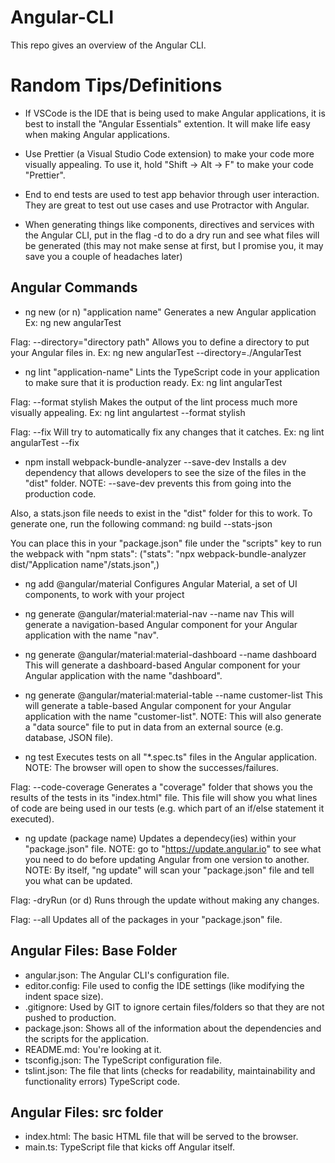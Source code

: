 # Angular-CLI
This repo gives an overview of the Angular CLI.


# Random Tips/Definitions

* If VSCode is the IDE that is being used to make Angular applications, it is best to install
the "Angular Essentials" extention. It will make life easy when making Angular applications.

* Use Prettier (a Visual Studio Code extension) to make your code more visually appealing.
To use it, hold "Shift -> Alt -> F" to make your code "Prettier".

* End to end tests are used to test app behavior through user interaction. They are great to test out use cases and use Protractor with Angular.

* When generating things like components, directives and services with the Angular CLI, put in the flag -d to do a dry run and see what files will be generated (this may not make sense at first, but I promise you, it may save you a couple of headaches later)

## Angular Commands
* ng new (or n) "application name"
Generates a new Angular application
Ex: ng new angularTest

Flag: --directory="directory path" 
Allows you to define a directory to put your Angular files in.
Ex: ng new angularTest --directory=./AngularTest



* ng lint "application-name"
Lints the TypeScript code in your application to make sure that it is production ready.
Ex: ng lint angularTest

Flag: --format stylish
Makes the output of the lint process much more visually appealing.
Ex: ng lint angulartest --format stylish

Flag: --fix
Will try to automatically fix any changes that it catches.
Ex: ng lint angularTest --fix



* npm install webpack-bundle-analyzer --save-dev
Installs a dev dependency that allows developers to see the size of the files in the "dist" folder.
NOTE: --save-dev prevents this from going into the production code.

Also, a stats.json file needs to exist in the "dist" folder for this to work.
To generate one, run the following command:
ng build --stats-json

You can place this in your "package.json" file under the "scripts" key to run the webpack with "npm stats":
("stats": "npx webpack-bundle-analyzer dist/"Application name"/stats.json",)



* ng add @angular/material
Configures Angular Material, a set of UI components, to work with your project



* ng generate @angular/material:material-nav --name nav
This will generate a navigation-based Angular component for your Angular application with the name "nav".


* ng generate @angular/material:material-dashboard --name dashboard
This will generate a dashboard-based Angular component for your Angular application with the name "dashboard".


* ng generate @angular/material:material-table --name customer-list
This will generate a table-based Angular component for your Angular application with the name "customer-list".
NOTE: This will also generate a "data source" file to put in data from an external source (e.g. database, JSON file).




* ng test
Executes tests on all "*.spec.ts" files in the Angular application.
NOTE: The browser will open to show the successes/failures.

Flag: --code-coverage
Generates a "coverage" folder that shows you the results of the tests in its "index.html" file.
This file will show you what lines of code are being used in our tests (e.g. which part of an if/else statement it executed).



* ng update (package name)
Updates a dependecy(ies) within your "package.json" file.
NOTE: go to "https://update.angular.io" to see what you need to do before updating Angular from one version to another.
NOTE: By itself, "ng update" will scan your "package.json" file and tell you what can be updated.

Flag: -dryRun (or d)
Runs through the update without making any changes.

Flag: --all
Updates all of the packages in your "package.json" file.



## Angular Files: Base Folder

* angular.json: The Angular CLI's configuration file.
* editor.config: File used to config the IDE settings (like modifying the indent space size).
* .gitignore: Used by GIT to ignore certain files/folders so that they are not pushed to production.
* package.json: Shows all of the information about the dependencies and the scripts for the application.
* README.md: You're looking at it.
* tsconfig.json: The TypeScript configuration file.
* tslint.json: The file that lints (checks for readability, maintainability and functionality errors) TypeScript code.

## Angular Files: src folder
* index.html: The basic HTML file that will be served to the browser.
* main.ts: TypeScript file that kicks off Angular itself.
